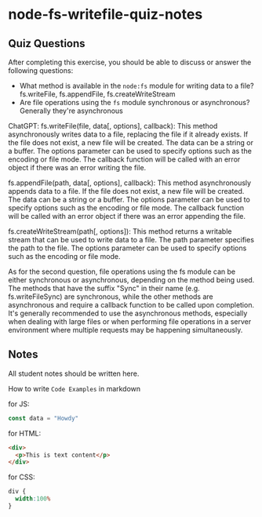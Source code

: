 # node-fs-writefile-quiz-notes

## Quiz Questions

After completing this exercise, you should be able to discuss or answer the following questions:

- What method is available in the `node:fs` module for writing data to a file?
fs.writeFile, fs.appendFile, fs.createWriteStream
- Are file operations using the `fs` module synchronous or asynchronous?
Generally they're asynchronous

ChatGPT:
fs.writeFile(file, data[, options], callback): This method asynchronously writes data to a file, replacing the file if it already exists. If the file does not exist, a new file will be created. The data can be a string or a buffer. The options parameter can be used to specify options such as the encoding or file mode. The callback function will be called with an error object if there was an error writing the file.

fs.appendFile(path, data[, options], callback): This method asynchronously appends data to a file. If the file does not exist, a new file will be created. The data can be a string or a buffer. The options parameter can be used to specify options such as the encoding or file mode. The callback function will be called with an error object if there was an error appending the file.

fs.createWriteStream(path[, options]): This method returns a writable stream that can be used to write data to a file. The path parameter specifies the path to the file. The options parameter can be used to specify options such as the encoding or file mode.

As for the second question, file operations using the fs module can be either synchronous or asynchronous, depending on the method being used. The methods that have the suffix "Sync" in their name (e.g. fs.writeFileSync) are synchronous, while the other methods are asynchronous and require a callback function to be called upon completion. It's generally recommended to use the asynchronous methods, especially when dealing with large files or when performing file operations in a server environment where multiple requests may be happening simultaneously.

## Notes

All student notes should be written here.


How to write `Code Examples` in markdown

for JS:
```javascript
const data = "Howdy"
```

for HTML:
```html
<div>
  <p>This is text content</p>
</div>
```

for CSS:
```css
div {
  width:100%
}
```
